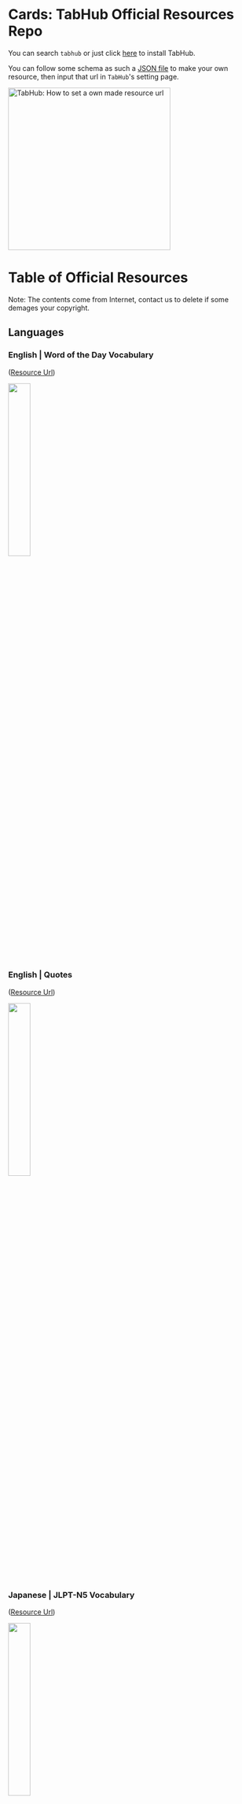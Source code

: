 # Cards: TabHub Official Resources Repo

You can search `tabhub` or just click [here](https://chrome.google.com/webstore/detail/tabhub/eolilpdjccnmkecllnlpomoaommkcdkb) to install TabHub.

You can follow some schema as such a [JSON file](https://raw.githubusercontent.com/tabhub/cards/master/languages/japanese/jlpt-n5-vocabulary-jtest4you/manifest.json) to make your own resource, then input that url in `TabHub`'s setting page.

<image src="https://raw.githubusercontent.com/tabhub/cards/master/help/guide/images/how_to_set_your_own_resource_url.png" alt="TabHub: How to set a own made resource url" width="330px">

# Table of Official Resources

Note: The contents come from Internet, contact us to delete if some demages your copyright.

## Languages

### English | Word of the Day Vocabulary
([Resource Url](https://raw.githubusercontent.com/tabhub/cards/master/languages/english/word-of-the-day-dictionary_com/manifest.json))

<image src="https://raw.githubusercontent.com/tabhub/cards/master/languages/english/word-of-the-day-dictionary_com/images/a54248be0275bce21686cbeba7b0a1c5.jpg" width="30%">

### English | Quotes
([Resource Url](https://raw.githubusercontent.com/tabhub/cards/master/languages/english/quotes/manifest.json))

<image src="https://raw.githubusercontent.com/tabhub/cards/master/languages/english/quotes/images/01bc5852585b3fb46c2f2cfc71aea0b6.jpg" width="30%">

### Japanese | JLPT-N5 Vocabulary
([Resource Url](https://raw.githubusercontent.com/tabhub/cards/master/languages/japanese/jlpt-n5-vocabulary-jtest4you/manifest.json))

<image src="https://raw.githubusercontent.com/tabhub/cards/master/languages/japanese/jlpt-n5-vocabulary-jtest4you/images/b68d8b02140e88f3feb88cbdd722c2ac.jpg" width="30%">

### Japanese | JLPT-N4 Vocabulary
([Resource Url](https://raw.githubusercontent.com/tabhub/cards/master/languages/japanese/jlpt-n4-vocabulary-jtest4you/manifest.json))

<image src="https://raw.githubusercontent.com/tabhub/cards/master/languages/japanese/jlpt-n4-vocabulary-jtest4you/images/e3c510ffe1955880fba9994e45713a96.jpg" width="30%">

### Japanese | JLPT-N3 Vocabulary
([Resource Url](https://raw.githubusercontent.com/tabhub/cards/master/languages/japanese/jlpt-n3-vocabulary-jtest4you/manifest.json))

<image src="https://raw.githubusercontent.com/tabhub/cards/master/languages/japanese/jlpt-n3-vocabulary-jtest4you/images/0ead4d33815e7d6034ed7ea2724f4823.jpg" width="30%">

### Japanese | JLPT-N2 Vocabulary
([Resource Url](https://raw.githubusercontent.com/tabhub/cards/master/languages/japanese/jlpt-n2-vocabulary-jtest4you/manifest.json))

<image src="https://raw.githubusercontent.com/tabhub/cards/master/languages/japanese/jlpt-n2-vocabulary-jtest4you/images/1e9a7187e665197b4cd4193b080377de.jpg" width="30%">

### Japanese | JLPT-N1 Vocabulary
([Resource Url](https://raw.githubusercontent.com/tabhub/cards/master/languages/japanese/jlpt-n1-vocabulary-jtest4you/manifest.json))

<image src="https://raw.githubusercontent.com/tabhub/cards/master/languages/japanese/jlpt-n1-vocabulary-jtest4you/images/86d819d07ff3e7d51a4937492f242148.jpg" width="30%">

### Japanese | Learn Japanese Kanji
([Resource Url](https://raw.githubusercontent.com/tabhub/cards/master/languages/japanese/learn-japanese-kanji-jtest4you/manifest.json))

<image src="https://raw.githubusercontent.com/tabhub/cards/master/languages/japanese/learn-japanese-kanji-jtest4you/images/4ee5b8da9165eefa815d32cf70fa16a6.jpg" width="30%">

### Japanese | Japanese Phrases from Anime/Manga
([Resource Url](https://raw.githubusercontent.com/tabhub/cards/master/languages/japanese/japanese-phrases-from-animemanga-jtest4you/manifest.json))

<image src="https://raw.githubusercontent.com/tabhub/cards/master/languages/japanese/japanese-phrases-from-animemanga-jtest4you/images/8c5383b4fab6dadfcfd0fed844a522e6.jpg" width="30%">

## Fun

### 程序猿自黑指南
([Resource Url](https://raw.githubusercontent.com/tabhub/cards/master/fun/programmer-self-mockery/manifest.json))

<image src="https://raw.githubusercontent.com/tabhub/cards/master/fun/programmer-self-mockery/images/qianheshijian.jpeg" width="30%">

### 网络段子
([Resource Url](https://raw.githubusercontent.com/tabhub/cards/master/fun/social-network-funny-pieces/manifest.json))

## Help

### Getting Started Guide
([Resource Url](https://raw.githubusercontent.com/tabhub/cards/master/help/guide/manifest.json))

<image src="https://raw.githubusercontent.com/tabhub/cards/master/help/guide/images/welcome.png" width="30%">
